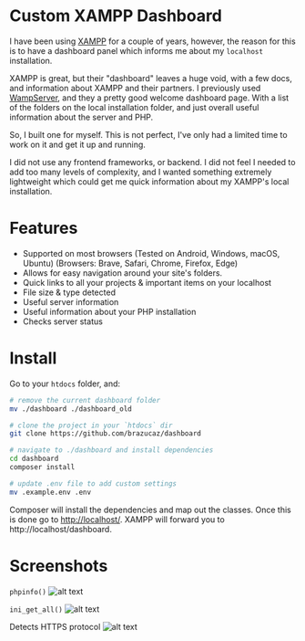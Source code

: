 # Custom XAMPP Dashboard

I have been using [XAMPP](https://www.apachefriends.org/index.html) for a couple of years, however, the reason for this is to have a dashboard panel which informs me about my `localhost` installation.

XAMPP is great, but their "dashboard" leaves a huge void, with a few docs, and information about XAMPP and their partners. I previously used [WampServer](http://www.wampserver.com/en/), and they a pretty good welcome dashboard page. With a list of the folders on the local installation folder, and just overall useful information about the server and PHP.

So, I built one for myself. This is not perfect, I've only had a limited time to work on it and get it up and running.

I did not use any frontend frameworks, or backend. I did not feel I needed to add too many levels of complexity, and I wanted something extremely lightweight which could get me quick information about my XAMPP's local installation.

# Features

- Supported on most browsers (Tested on Android, Windows, macOS, Ubuntu) (Browsers: Brave, Safari, Chrome, Firefox, Edge)
- Allows for easy navigation around your site's folders.
- Quick links to all your projects & important items on your localhost
- File size & type detected
- Useful server information
- Useful information about your PHP installation
- Checks server status

# Install

Go to your `htdocs` folder, and:

```sh
# remove the current dashboard folder
mv ./dashboard ./dashboard_old

# clone the project in your `htdocs` dir
git clone https://github.com/brazucaz/dashboard

# navigate to ./dashboard and install dependencies
cd dashboard
composer install

# update .env file to add custom settings
mv .example.env .env
```

Composer will install the dependencies and map out the classes. Once this is done go to [http://localhost/](http://localhost/). XAMPP will forward you to http://localhost/dashboard.

# Screenshots

`phpinfo()`
![alt text][phpinfo]

`ini_get_all()`
![alt text][ini_get_all]

Detects HTTPS protocol
![alt text][https]

[ini_get_all]: https://github.com/brazucaz/dashboard/raw/master/screenshots/current/Screenshot_ini_get_all.png
[phpinfo]: https://github.com/brazucaz/dashboard/raw/master/screenshots/current/Screenshot_phpinfo.png
[https]: https://github.com/brazucaz/dashboard/raw/master/screenshots/current/Screenshot_https.png
